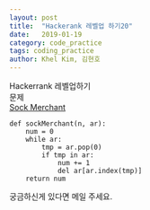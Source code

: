 ```yaml
---
layout: post
title:  "Hackerank 레벨업 하기20"
date:   2019-01-19
category: code_practice
tags: coding_practice
author: Khel Kim, 김현호
---
```


Hackerrank 레벨업하기  
문제  
[Sock Merchant](https://www.hackerrank.com/challenges/sock-merchant/problem)

~~~
def sockMerchant(n, ar):
    num = 0
    while ar:
        tmp = ar.pop(0)
        if tmp in ar:
            num += 1
            del ar[ar.index(tmp)]
    return num
~~~

궁금하신게 있다면 메일 주세요.
